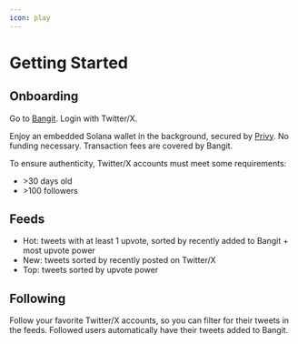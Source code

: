 ```yaml
---
icon: play
---
```


# Getting Started

## Onboarding

Go to [Bangit](https://bangit.fun/). Login with Twitter/X.

Enjoy an embedded Solana wallet in the background, secured by [Privy](https://www.privy.io/). No funding necessary. Transaction fees are covered by Bangit.

To ensure authenticity, Twitter/X accounts must meet some requirements:

* \>30 days old
* \>100 followers

## Feeds

* Hot: tweets with at least 1 upvote, sorted by recently added to Bangit + most upvote power
* New: tweets sorted by recently posted on Twitter/X
* Top: tweets sorted by upvote power

## Following

Follow your favorite Twitter/X accounts, so you can filter for their tweets in the feeds. Followed users automatically have their tweets added to Bangit.
